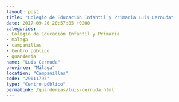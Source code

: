 ```yaml
---
layout: post
title: "Colegio de Educación Infantil y Primaria Luis Cernuda"
date: 2017-09-20 20:57:05 +0200
categories:
- Colegio de Educación Infantil y Primaria
- malaga
- campanillas
- Centro público
- guarderia
name: "Luis Cernuda"
province: "Málaga"
location: "Campanillas"
code: "29011795"
type: "Centro público"
permalink: /guarderias/luis-cernuda.html
---
```

